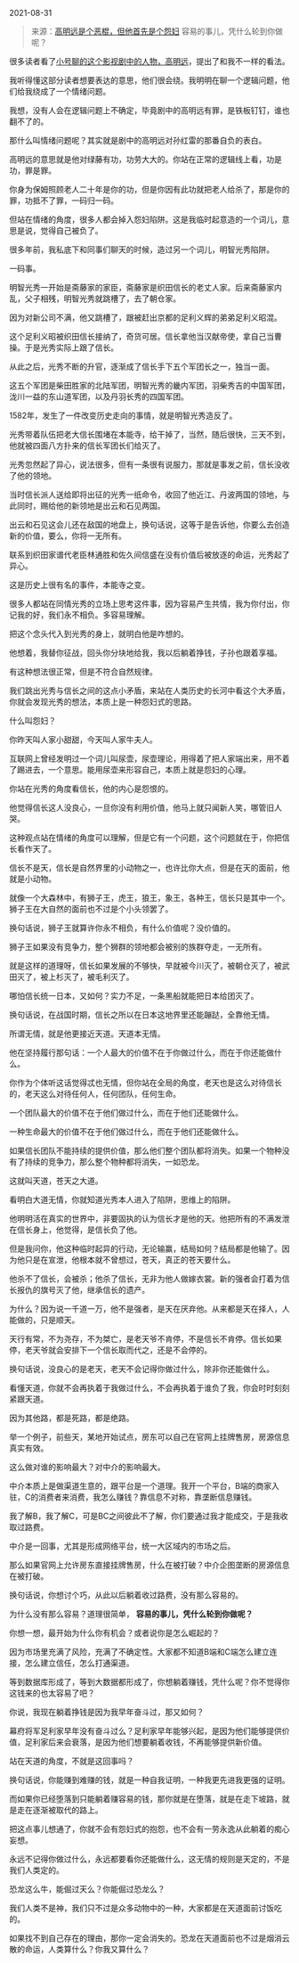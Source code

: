 2021-08-31

> 来源：[高明远是个恶棍，但他首先是个怨妇](http://mp.weixin.qq.com/s?__biz=MzU0MjYwNDU2Mw==&mid=2247500785&idx=2&sn=174beb8e19bb75340e92a2b68ee7fdab&chksm=fb1aaf8dcc6d269b7be23a63cc3f089d0682e6a28cb4911acf296704b19c843916b1db78047a&scene=27#wechat_redirect)
> 容易的事儿，凭什么轮到你做呢？

很多读者看了[小号聊的这个影视剧中的人物，高明远](https://mp.weixin.qq.com/s?__biz=MzU3NDc5Nzc0NQ==&mid=2247506434&idx=1&sn=f2d95944b14d6fbdb4acd9f5e6757dd6&chksm=fd2e78dcca59f1ca51b71233ac4e51788be1436951a21479ee00f41a3b8b72bf5f3c598480ff&token=1887317839&lang=zh_CN&scene=21#wechat_redirect)，提出了和我不一样的看法。  

  

我听得懂这部分读者想要表达的意思，他们很会绕。我明明在聊一个逻辑问题，他们给我绕成了一个情绪问题。

  

我想，没有人会在逻辑问题上不确定，毕竟剧中的高明远有罪，是铁板钉钉，谁也翻不了的。  

  

那什么叫情绪问题呢？其实就是剧中的高明远对孙红雷的那番自负的表白。  

  

高明远的意思就是他对绿藤有功，功劳大大的。你站在正常的逻辑线上看，功是功，罪是罪。  

  

你身为保姆照顾老人二十年是你的功，但是你因有此功就把老人给杀了，那是你的罪，功抵不了罪，一码归一码。

  

但站在情绪的角度，很多人都会掉入怨妇陷阱。这是我临时起意造的一个词儿，意思是说，觉得自己被负了。

  

很多年前，我私底下和同事们聊天的时候，造过另一个词儿，明智光秀陷阱。

  

一码事。  

  

明智光秀一开始是斋藤家的家臣，斋藤家是织田信长的老丈人家。后来斋藤家内乱，父子相残，明智光秀就跳槽了，去了朝仓家。

  

因为对新公司不满，他又跳槽了，跟被赶出京都的足利义辉的弟弟足利义昭混。

  

这个足利义昭被织田信长接纳了，奇货可居。信长拿他当汉献帝使，拿自己当曹操。于是光秀实际上跟了信长。

  

从此之后，光秀不断的升官，逐渐成了信长手下五个军团长之一，独当一面。  

  

这五个军团是柴田胜家的北陆军团，明智光秀的畿内军团，羽柴秀吉的中国军团，泷川一益的东山道军团，以及丹羽长秀的四国军团。

  

1582年，发生了一件改变历史走向的事情，就是明智光秀造反了。  

  

光秀带着队伍把老大信长围堵在本能寺，给干掉了，当然，随后很快，三天不到，他就被四面八方扑来的信长军团长们给灭了。

  

光秀忽然起了异心，说法很多，但有一条很有说服力，那就是事发之前，信长没收了他的领地。  

  

当时信长派人送给即将出征的光秀一纸命令，收回了他近江、丹波两国的领地，与此同时，赐给他的新领地是出云和石见两国。  

  

出云和石见这会儿还在敌国的地盘上，换句话说，这等于是告诉他，你要么去创造新的价值，要么，你将一无所有。

  

联系到织田家谱代老臣林通胜和佐久间信盛在没有价值后被放逐的命运，光秀起了异心。

  

这是历史上很有名的事件，本能寺之变。  

  

很多人都站在同情光秀的立场上思考这件事，因为容易产生共情，我为你付出，你记我的好，我们永不相负。多容易理解。

  

把这个念头代入到光秀的身上，就明白他是咋想的。  

  

他想着，我替你征战，回头你分块地给我，我以后躺着挣钱，子孙也跟着享福。

  

有这种想法很正常，但是不符合自然规律。  

  

我们跳出光秀与信长之间的这点小矛盾，来站在人类历史的长河中看这个大矛盾，你就会发现光秀的想法，本质上是一种怨妇式的思路。  

  

什么叫怨妇？  

  

你昨天叫人家小甜甜，今天叫人家牛夫人。

  

互联网上曾经发明过一个词儿叫尿壶，尿壶理论，用得着了把人家端出来，用不着了踢进去，一个意思。能用尿壶来形容自己，本质上就是怨妇的心理。

  

你站在光秀的角度看信长，他的内心是怨恨的。  

  

他觉得信长这人没良心，一旦你没有利用价值，他马上就只闻新人笑，哪管旧人哭。

  

这种观点站在情绪的角度可以理解，但是它有一个问题，这个问题就在于，你把信长看作天了。  

  

信长不是天，信长是自然界里的小动物之一，也许比你大点，但是在天的面前，他就是小动物。  

  

就像一个大森林中，有狮子王，虎王，狼王，象王，各种王，信长只是其中一个。狮子王在大自然的面前也不过是个小头领罢了。  

  

换句话说，狮子王就算许你永不相负，有什么价值呢？没价值的。  

  

狮子王如果没有竞争力，整个狮群的领地都会被别的族群夺走，一无所有。

  

就是这样的道理呀，信长如果发展的不够快，早就被今川灭了，被朝仓灭了，被武田灭了，被上杉灭了，被毛利灭了。  

  

哪怕信长统一日本，又如何？实力不足，一条黑船就能把日本给团灭了。

  

换句话说，在战国时期，信长之所以在日本这地界里还能蹦跶，全靠他无情。

  

所谓无情，就是他更接近天道。天道本无情。

  

他在坚持履行那句话：一个人最大的价值不在于你做过什么，而在于你还能做什么。  

  

你作为个体听这话觉得忒也无情，但你站在全局的角度，老天也是这么对待信长的，老天这么对待任何人，任何团队，任何生命。  

  

一个团队最大的价值不在于他们做过什么，而在于他们还能做什么。  

一种生命最大的价值不在于他们做过什么，而在于他们还能做什么。

  

如果信长团队不能持续的提供价值，那么他们整个团队都将消失。如果一个物种没有了持续的竞争力，那么整个物种都将消失，一如恐龙。  

  

这就叫天道，苍天之大道。  

  

看明白大道无情，你就知道光秀本人进入了陷阱，思维上的陷阱。

  

他明明活在真实的世界中，非要固执的认为信长才是他的天。他把所有的不满发泄在信长身上，他觉得，是信长负了他。

  

但是我问你，他这种临时起异的行动，无论输赢，结局如何？结局都是他输了。因为他只是在宣泄，他根本就不曾想过，苍天，真正的苍天要什么。

  

他杀不了信长，会被杀；他杀了信长，无非为他人做嫁衣裳。新的强者会打着为信长报仇的旗号灭了他，继承信长的遗产。

  

为什么？因为说一千道一万，他不是强者，是天在厌弃他。从来都是天在择人，人能做的，只是顺天。

  

天行有常，不为尧存，不为桀亡，是老天爷不肯停，不是信长不肯停。信长如果停，老天爷就会安排下一个信长取而代之，还是不会停的。

  

换句话说，没良心的是老天，老天不会记得你做过什么，除非你还能做什么。

  

看懂天道，你就不会再执着于我做过什么，不会再执着于谁负了我，你会时时刻刻紧跟天道。

  

因为其他路，都是死路，都是绝路。

  

举一个例子，前些天，某地开始试点，房东可以自己在官网上挂牌售房，房源信息真实有效。

  

这么做对谁的影响最大？对中介的影响最大。

  

中介本质上是做渠道生意的，跟平台是一个道理。我开一个平台，B端的商家入驻，C的消费者来消费，我怎么赚钱？靠信息不对称，靠垄断信息赚钱。  

  

我了解B，我了解C，可是BC之间彼此不了解，你们要通过我才能成交，于是我收取过路费。

  

中介是一回事，尤其是形成网络平台，统一大区域内的市场之后。  

  

那么如果官网上允许房东直接挂牌售房，什么在被打破？中介企图垄断的房源信息在被打破。  

  

换句话说，你想讨个巧，从此以后躺着收过路费，没有那么容易的。  

  

为什么没有那么容易？道理很简单， **容易的事儿，凭什么轮到你做呢？**  

  

你想一想，最开始为什么你有机会？或者说你是怎么崛起的？  

  

因为市场里充满了风险，充满了不确定性。大家都不知道B端和C端怎么建立连接，怎么建立信任，怎么打通渠道。

  

等到数据库形成了，等到大数据都形成了，你想躺着赚钱，凭什么呢？你不觉得你这钱来的也太容易了吧？

  

你说，我现在躺着挣钱是因为我早年奋斗过，那又如何？

  

幕府将军足利家早年没有奋斗过么？足利家早年能够兴起，是因为他们能够提供价值，足利家后来会衰落，是因为他们想要躺着收钱，不再能够提供新价值。  

  

站在天道的角度，不就是这回事吗？

  

换句话说，你能赚到难赚的钱，就是一种自我证明，一种我更先进我更强的证明。  

  

而如果你已经堕落到只能躺着赚容易的钱，那你就是在堕落，就是在走下坡路，就是走在逐渐被取代的路上。

  

把这点事儿想通了，你就不会有怨妇式的抱怨，也不会有一劳永逸从此躺着的痴心妄想。  

  

永远不记得你做过什么，永远都要看你还能做什么，这无情的规则是天定的，不是我们人类定的。

  

恐龙这么牛，能倔过天么？你能倔过恐龙么？

  

我们人类不是神，我们只不过是众多动物中的一种，大家都是在天道面前讨饭吃的。

  

如果找不到自己存在的理由，那你一定会消失的。恐龙在天道面前也不过是烟消云散的命运，人类算什么？你我又算什么？


